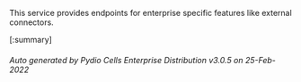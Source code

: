 






This service provides endpoints for enterprise specific features like external connectors.

[:summary]

###### Auto generated by Pydio Cells Enterprise Distribution v3.0.5 on 25-Feb-2022
